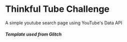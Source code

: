 # Thinkful Tube Challenge

A simple youtube search page using YouTube's Data API

##### Template used from Glitch 